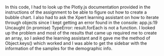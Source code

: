 In this code, I had to look up the Plotly.js documentation provided in the instructions of the assignment to be able to figure out how to create a bubble chart. I also had to ask the Xpert learning assistant on how to iterate through objects since I kept getting an error found in the console: app.js:19 Uncaught (in promise) TypeError: result.forEach is not a function. I looked up the problem and most of the results that came up required me to create an array, so I asked the learning assistant and it gave me the method of Object.keys() which worked and I was able to get the sidebar with the information of the samples for the demographic info.
